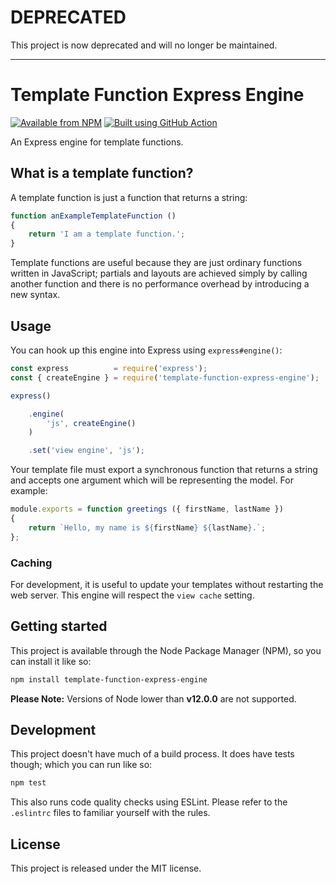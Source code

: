 # DEPRECATED

This project is now deprecated and will no longer be maintained.

---

# Template Function Express Engine

[![Available from NPM](https://img.shields.io/npm/v/template-function-express-engine.svg?maxAge=900)](https://www.npmjs.com/package/template-function-express-engine)
[![Built using GitHub Action](https://github.com/lsphillips/TemplateFunctionExpressEngine/actions/workflows/build.yml/badge.svg?branch=master)](https://github.com/lsphillips/TemplateFunctionExpressEngine/actions)

An Express engine for template functions.

## What is a template function?

A template function is just a function that returns a string:

``` js
function anExampleTemplateFunction ()
{
	return 'I am a template function.';
}
```

Template functions are useful because they are just ordinary functions written in JavaScript; partials and layouts are achieved simply by calling another function and there is no performance overhead by introducing a new syntax.

## Usage

You can hook up this engine into Express using `express#engine()`:

``` js
const express          = require('express');
const { createEngine } = require('template-function-express-engine');

express()

	.engine(
		'js', createEngine()
	)

	.set('view engine', 'js');
```

Your template file must export a synchronous function that returns a string and accepts one argument which will be representing the model. For example:

``` js
module.exports = function greetings ({ firstName, lastName })
{
	return `Hello, my name is ${firstName} ${lastName}.`;
};
```

### Caching

For development, it is useful to update your templates without restarting the web server. This engine will respect the `view cache` setting.

## Getting started

This project is available through the Node Package Manager (NPM), so you can install it like so:

``` sh
npm install template-function-express-engine
```

**Please Note:** Versions of Node lower than **v12.0.0** are not supported.

## Development

This project doesn't have much of a build process. It does have tests though; which you can run like so:

``` sh
npm test
```

This also runs code quality checks using ESLint. Please refer to the `.eslintrc` files to familiar yourself with the rules.

## License

This project is released under the MIT license.
